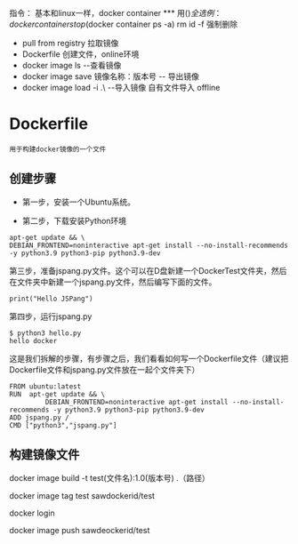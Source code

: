 指令：
基本和linux一样，docker container ***
用$() 全选 例： docker container stop$(docker container ps -a)
rm id -f  强制删除

- pull from registry 拉取镜像
- Dockerfile 创建文件，online环境
- docker image ls  --查看镜像
- docker image save 镜像名称：版本号   -- 导出镜像
- docker image load -i  .\            --导入镜像
自有文件导入 offline

#  Dockerfile
    用于构建docker镜像的一个文件
## 创建步骤
 - 第一步，安装一个Ubuntu系统。

 - 第二步，下载安装Python环境
```
apt-get update && \
DEBIAN_FRONTEND=noninteractive apt-get install --no-install-recommends -y python3.9 python3-pip python3.9-dev
```

第三步，准备jspang.py文件。这个可以在D盘新建一个DockerTest文件夹，然后在文件夹中新建一个jspang.py文件，然后编写下面的文件。
```
print("Hello JSPang")
```
第四步，运行jspang.py
```
$ python3 hello.py
hello docker
```

这是我们拆解的步骤，有步骤之后，我们看看如何写一个Dockerfile文件（建议把Dockerfile文件和jspang.py文件放在一起个文件夹下）

```
FROM ubuntu:latest
RUN  apt-get update && \
         DEBIAN_FRONTEND=noninteractive apt-get install --no-install-recommends -y python3.9 python3-pip python3.9-dev
ADD jspang.py /
CMD ["python3","jspang.py"]
```

## 构建镜像文件
  docker image build -t test(文件名):1.0(版本号) .（路径）

  docker image tag test sawdockerid/test

  docker login 

  docker image push sawdeockerid/test    